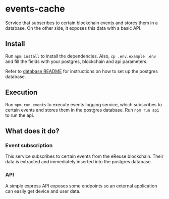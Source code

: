 # events-cache

Service that subscribes to certain blockchain events and stores them in a database. On the other side, it exposes this data with a basic API.

## Install

Run `npm install` to install the dependencies. Also, `cp .env.example .env` and fill the fields with your postgres, blockchain and api parameters.

Refer to [database README](database/README.md) for instructions on how to set up the postgres database.

## Execution

Run `npm run events` to execute events logging service, which subscribes to certain events and stores them in the postgres database.
Run `npm run api` to run the api.

## What does it do?

### Event subscription

This service subscribes to certain events from the eReuse blockchain. Their data is extracted and immediately inserted into the postgres database.

### API

A simple express API exposes some endpoints so an external application can easily get device and user data.
